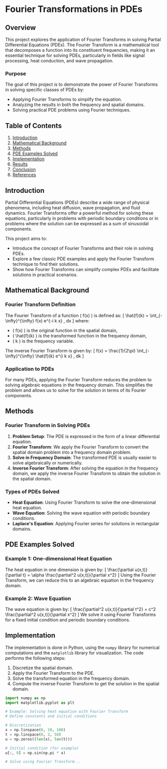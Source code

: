 # Fourier Transformations in PDEs

## Overview

This project explores the application of Fourier Transforms in solving Partial Differential Equations (PDEs). The Fourier Transform is a mathematical tool that decomposes a function into its constituent frequencies, making it an essential technique for solving PDEs, particularly in fields like signal processing, heat conduction, and wave propagation.

### Purpose
The goal of this project is to demonstrate the power of Fourier Transforms in solving specific classes of PDEs by:
- Applying Fourier Transforms to simplify the equation.
- Analyzing the results in both the frequency and spatial domains.
- Solving practical PDE problems using Fourier techniques.

## Table of Contents
1. [Introduction](#introduction)
2. [Mathematical Background](#mathematical-background)
3. [Methods](#methods)
4. [PDE Examples Solved](#pde-examples-solved)
5. [Implementation](#implementation)
6. [Results](#results)
7. [Conclusion](#conclusion)
8. [References](#references)

## Introduction

Partial Differential Equations (PDEs) describe a wide range of physical phenomena, including heat diffusion, wave propagation, and fluid dynamics. Fourier Transforms offer a powerful method for solving these equations, particularly in problems with periodic boundary conditions or in problems where the solution can be expressed as a sum of sinusoidal components.

This project aims to:
- Introduce the concept of Fourier Transforms and their role in solving PDEs.
- Explore a few classic PDE examples and apply the Fourier Transform technique to find their solutions.
- Show how Fourier Transforms can simplify complex PDEs and facilitate solutions in practical scenarios.

## Mathematical Background

### Fourier Transform Definition
The Fourier Transform of a function \( f(x) \) is defined as:
\[
\hat{f}(k) = \int_{-\infty}^{\infty} f(x) e^{-i k x} \, dx
\]
where:
- \( f(x) \) is the original function in the spatial domain,
- \( \hat{f}(k) \) is the transformed function in the frequency domain,
- \( k \) is the frequency variable.

The inverse Fourier Transform is given by:
\[
f(x) = \frac{1}{2\pi} \int_{-\infty}^{\infty} \hat{f}(k) e^{i k x} \, dk
\]

### Application to PDEs
For many PDEs, applying the Fourier Transform reduces the problem to solving algebraic equations in the frequency domain. This simplifies the problem and allows us to solve for the solution in terms of its Fourier components.

## Methods

### Fourier Transform in Solving PDEs
1. **Problem Setup**: The PDE is expressed in the form of a linear differential equation.
2. **Fourier Transform**: We apply the Fourier Transform to convert the spatial domain problem into a frequency domain problem.
3. **Solve in Frequency Domain**: The transformed PDE is usually easier to solve algebraically or numerically.
4. **Inverse Fourier Transform**: After solving the equation in the frequency domain, we apply the inverse Fourier Transform to obtain the solution in the spatial domain.

### Types of PDEs Solved
- **Heat Equation**: Using Fourier Transform to solve the one-dimensional heat equation.
- **Wave Equation**: Solving the wave equation with periodic boundary conditions.
- **Laplace's Equation**: Applying Fourier series for solutions in rectangular domains.

## PDE Examples Solved

### Example 1: One-dimensional Heat Equation
The heat equation in one dimension is given by:
\[
\frac{\partial u(x,t)}{\partial t} = \alpha \frac{\partial^2 u(x,t)}{\partial x^2}
\]
Using the Fourier Transform, we can reduce this to an algebraic equation in the frequency domain.

### Example 2: Wave Equation
The wave equation is given by:
\[
\frac{\partial^2 u(x,t)}{\partial t^2} = c^2 \frac{\partial^2 u(x,t)}{\partial x^2}
\]
We solve it using Fourier Transforms for a fixed initial condition and periodic boundary conditions.

## Implementation

The implementation is done in Python, using the `numpy` library for numerical computations and the `matplotlib` library for visualization. The code performs the following steps:

1. Discretize the spatial domain.
2. Apply the Fourier Transform to the PDE.
3. Solve the transformed equation in the frequency domain.
4. Compute the inverse Fourier Transform to get the solution in the spatial domain.

```python
import numpy as np
import matplotlib.pyplot as plt

# Example: Solving heat equation with Fourier Transform
# Define constants and initial conditions

# Discretization
x = np.linspace(0, 10, 100)
t = np.linspace(0, 2, 50)
u = np.zeros((len(x), len(t)))

# Initial condition (for example)
u[:, 0] = np.sin(np.pi * x)

# Solve using Fourier Transform...
